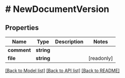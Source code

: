# # NewDocumentVersion

## Properties

Name | Type | Description | Notes
------------ | ------------- | ------------- | -------------
**comment** | **string** |  | 
**file** | **string** |  | [readonly] 

[[Back to Model list]](../../README.md#documentation-for-models) [[Back to API list]](../../README.md#documentation-for-api-endpoints) [[Back to README]](../../README.md)


